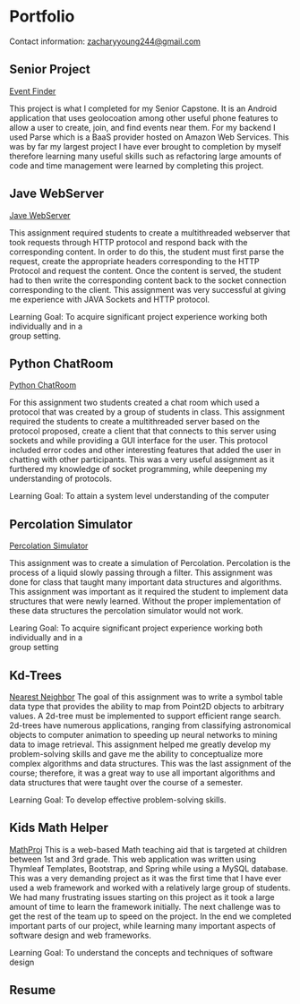 # Portfolio
Contact information: zacharyyoung244@gmail.com

## Senior Project
[Event Finder](https://github.com/zach244/SeniorProjectUpdated)

This project is what I completed for my Senior Capstone. It is an Android application that uses geolocoation among other useful phone features to allow a user to create, join, and find events near them. For my backend I used Parse which is a BaaS provider hosted on Amazon Web Services. This was by far my largest project I have ever brought to completion by myself therefore learning many useful skills such as refactoring large amounts of code and time management were learned by completing this project. 

## Jave WebServer
[Jave WebServer](https://github.com/zach244/webserver)

This assignment required students to create a multithreaded webserver that took requests through HTTP protocol and respond back with the corresponding content. In order to do this, the student must first parse the request, create the appropriate headers corresponding to the HTTP Protocol and request the content. Once the content is served, the student had to then write the corresponding content back to the socket connection corresponding to the client. This assignment was very successful at giving me experience with JAVA Sockets and HTTP protocol. 

Learning Goal: To	acquire	significant	project	experience working	both individually and	in a	
group	setting.


## Python ChatRoom
[Python ChatRoom](https://github.com/zach244/Python-ChatRoom)

For this assignment two students created a chat room which used a protocol that was created by a group of students in class. This assignment required the students to create a multithreaded server based on the protocol proposed, create a client that that connects to this server using sockets and while providing a GUI interface for the user. This protocol included error codes and other interesting features that added the user in chatting with other participants. This was a very useful assignment as it furthered my knowledge of socket programming, while deepening my understanding of protocols.

Learning Goal: To	attain	a	system	level	understanding	of	the	computer

## Percolation Simulator
[Percolation Simulator](https://github.com/zach244/2420)

This assignment was to create a simulation of Percolation. Percolation is the process of a liquid slowly passing through a filter. This assignment was done for class that taught many important data structures and algorithms. This assignment was important as it required the student to implement data structures that were newly learned. Without the proper implementation of these data structures the percolation simulator would not work. 

Learing Goal: To	acquire	significant	project	experience	working	both	individually	and	in	a	
group	setting

## Kd-Trees
[Nearest Neighbor](https://github.com/zach244/Assignment-5)
The goal of this assignment was to write a symbol table data type that provides the ability to map from Point2D objects to arbitrary values. A 2d-tree must be implemented to support efficient range search. 2d-trees have numerous applications, ranging from classifying astronomical objects to computer animation to speeding up neural networks to mining data to image retrieval. This assignment helped me greatly develop my problem-solving skills and gave me the ability to conceptualize more complex algorithms and data structures. This was the last assignment of the course; therefore, it was a great way to use all important algorithms and data structures that were taught over the course of a semester. 

Learning Goal: To	develop	effective	problem-solving	skills.

## Kids Math Helper
[MathProj](https://github.com/zach244/MathProj)
This is a web-based Math teaching aid that is targeted at children between 1st and 3rd grade. This web application was written using Thymleaf Templates, Bootstrap, and Spring while using a MySQL database.  This was a very demanding project as it was the first time that I have ever used a web framework and worked with a relatively large group of students.  We had many frustrating issues starting on this project as it took a large amount of time to learn the framework initially. The next challenge was to get the rest of the team up to speed on the project. In the end we completed important parts of our project, while learning many important aspects of software design and web frameworks. 

Learning Goal: To	understand the	concepts and techniques	of software	design

## Resume


